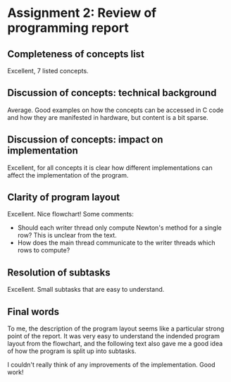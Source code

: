 # Assignment 2: Review of programming report

## Completeness of concepts list

Excellent, 7 listed concepts.

## Discussion of concepts: technical background

Average. Good examples on how the concepts can be accessed in C code and how they are manifested in hardware, but content is a bit sparse.

## Discussion of concepts: impact on implementation

Excellent, for all concepts it is clear how different implementations can affect the implementation of the program.

## Clarity of program layout

Excellent. Nice flowchart! Some comments:

* Should each writer thread only compute Newton's method for a single row? This is unclear from the text.
* How does the main thread communicate to the writer threads which rows to compute?

## Resolution of subtasks

Excellent. Small subtasks that are easy to understand.

## Final words

To me, the description of the program layout seems like a particular strong point of the report. It was very easy to understand the indended program layout from the flowchart, and the following text also gave me a good idea of how the program is split up into subtasks.

I couldn't really think of any improvements of the implementation. Good work!
